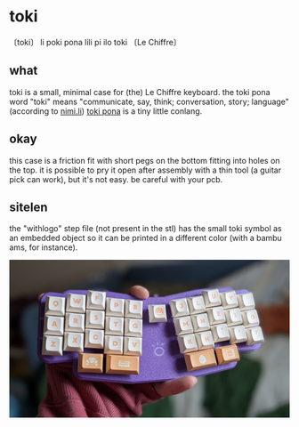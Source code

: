 # toki 
〔toki〕 li poki pona lili pi ilo toki 〔Le Chiffre〕

## what
toki is a small, minimal case for (the) Le Chiffre keyboard. the toki pona word "toki" means "communicate, say, think; conversation, story; language" (according to [nimi.li](https://nimi.li)) [toki pona](https://tokipona.org/#about) is a tiny little conlang. 

## okay
this case is a friction fit with short pegs on the bottom fitting into holes on the top. it is possible to pry it open after assembly with a thin tool (a guitar pick can work), but it's not easy. be careful with your pcb.

## sitelen
the "withlogo" step file (not present in the stl) has the small toki symbol as an embedded object so it can be printed in a different color (with a bambu ams, for instance).

![toki_chiff.jpg](toki_chiff.jpg)
